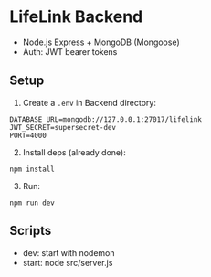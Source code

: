 # LifeLink Backend

- Node.js Express + MongoDB (Mongoose)
- Auth: JWT bearer tokens

## Setup

1. Create a `.env` in Backend directory:
```
DATABASE_URL=mongodb://127.0.0.1:27017/lifelink
JWT_SECRET=supersecret-dev
PORT=4000
```
2. Install deps (already done):
```
npm install
```
3. Run:
```
npm run dev
```

## Scripts
- dev: start with nodemon
- start: node src/server.js
